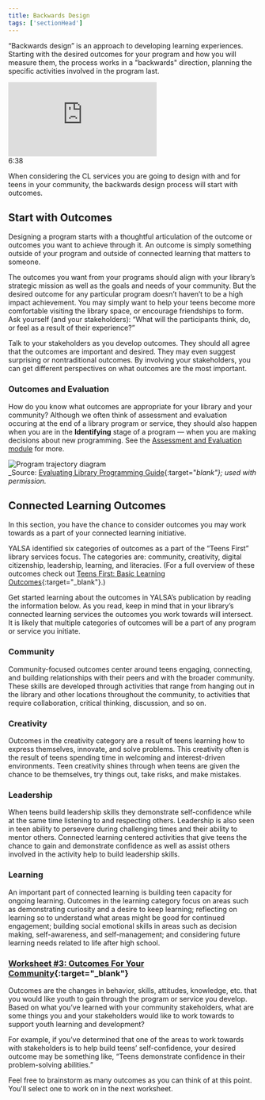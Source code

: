 ```yaml
---
title: Backwards Design
tags: ['sectionHead']
---
```


“Backwards design” is an approach to developing learning experiences. Starting with the desired outcomes for your program and how you will measure them, the process works in a "backwards" direction, planning the specific activities involved in the program last.

<div class="callout videos" markdown="1">
<iframe src="https://www.youtube.com/embed/UUSojE3Gcto" frameborder="0" allow="autoplay; encrypted-media" allowfullscreen></iframe>
<div class="videotime">6:38</div></div>

When considering the CL services you are going to design with and for teens in your community, the backwards design process will start with  outcomes.

## Start with Outcomes

Designing a program starts with a thoughtful articulation of the outcome or outcomes you want to achieve through it. An outcome is simply something outside of your program and outside of connected learning that matters to someone.

The outcomes you want from your programs should align with your library’s strategic mission as well as the goals and needs of your community. But the desired outcome for any particular program doesn’t haven’t to be a high impact achievement. You may simply want to help your teens become more comfortable visiting the library space, or encourage friendships to form. Ask yourself (and your stakeholders): “What will the participants think, do, or feel as a result of their experience?”

Talk to your stakeholders as you develop outcomes. They should all agree that the outcomes are important and desired. They may even suggest surprising or nontraditional outcomes. By involving your stakeholders, you can get different perspectives on what outcomes are the most important.


<div class="callout case_study" markdown="1">

### Outcomes and Evaluation

How do you know what outcomes are appropriate for your library and your community? Although we often think of assessment and evaluation occuring at the end of a library program or service, they should also happen when you are in the **Identifying** stage of a program — when you are making decisions about new programming. See the [Assessment and Evaluation module](../evaluation/) for more. 


<img src="{{ site.baseurl }}/img/assessment/program_trajectory.png" ALT="Program trajectory diagram"/><br/>_Source: 
[Evaluating Library Programming Guide](https://clalliance.org/publications/evaluating-library-programming-a-practical-guide-to-collecting-and-analyzing-data-to-improve-or-evaluate-connected-learning-programs-for-youth-in-libraries/){:target="_blank"}; used with permission._ 


</div>


## Connected Learning Outcomes


In this section, you have the chance to consider outcomes you may work towards as a part of your connected learning initiative.

YALSA identified six categories of outcomes as a part of the “Teens First” library services focus. The categories are: community, creativity, digital citizenship, leadership, learning, and literacies. (For a full overview of  these outcomes check out [Teens First: Basic Learning Outcomes](http://www.ala.org/yalsa/sites/ala.org.yalsa/files/content/Teens%20First_%20Basic%20Learning%20Outcomes%20Guide.pdf){:target="_blank"}.)

Get started learning about the outcomes in YALSA’s publication by reading the information below.  As you read, keep in mind that in your library’s connected learning services the outcomes you work towards will intersect. It is likely that multiple categories of outcomes will be a part of any program or service you initiate.


<div class="colorhighlight color1" markdown="1">

### Community

Community-focused outcomes center around teens engaging, connecting, and building relationships with their peers and with the broader community.   These skills are developed through activities that range from hanging out in the library and other locations throughout the community, to activities that require collaboration, critical thinking, discussion, and so on.

</div>


<div class="colorhighlight color2" markdown="1">

### Creativity

Outcomes in the creativity category are a result of teens learning how to express themselves, innovate, and solve problems.  This creativity often is the result of teens spending time in welcoming and interest-driven environments.  Teen creativity shines through when teens are given the chance to be themselves, try things out, take risks, and make mistakes.

</div>

<div class="colorhighlight color3" markdown="1">

### Leadership

When teens build leadership skills they demonstrate self-confidence while at the same time listening to and respecting others.  Leadership is also seen in teen ability to persevere during challenging times and their ability to mentor others.  Connected learning centered activities that give teens the chance to gain and demonstrate confidence as well as assist others involved in the activity help to build leadership skills.  

</div>

<div class="colorhighlight color1" markdown="1">

### Learning

An important part of connected learning is building teen capacity for ongoing learning. Outcomes in the learning category focus on areas such as demonstrating curiosity and a desire to keep learning; reflecting on learning so to understand what areas might be good for continued engagement; building social emotional skills in areas such as decision making, self-awareness, and self-management; and considering future learning needs related to life after high school.  

</div>



<div class="callout activity" markdown="1">
    
### [Worksheet #3: Outcomes For Your Community](https://docs.google.com/document/d/1rK1CFq_WpT5k4oH4-jMYW4kXdKrzJfS_RlVND8S1Y6E/edit#heading=h.pvvbazhwa6dh){:target="_blank"}

Outcomes are the changes in behavior, skills, attitudes, knowledge, etc. that you would like youth to gain through the program or service you develop. Based on what you’ve learned with your community stakeholders, what are some things you and your stakeholders would like to work towards to support youth learning and development?

For example, if you’ve determined that one of the areas to work towards with stakeholders is to help build teens’ self-confidence, your desired outcome may be something like, “Teens demonstrate confidence in their problem-solving abilities.”

Feel free to brainstorm as many outcomes as you can think of at this point. You'll select one to work on in the next worksheet.

</div>
